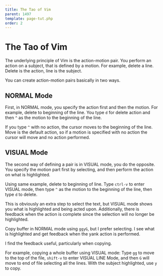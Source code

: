 ```yaml
---
title: The Tao of Vim
parent: 1497
template: page-tut.php
order: 2
---
```


# The Tao of Vim

The underlying principle of Vim is the action-motion pair. You perform an action on a subject, that is defined by a motion. For example, delete a line. Delete is the action, line is the subject.

You can create action-motion pairs basically in two ways.

## NORMAL Mode

First, in NORMAL mode, you specify the action first and then the motion. For example, delete to beginning of the line. You type `d` for delete action and then `^` as the motion to the beginning of the line.

If you type `^` with no action, the cursor moves to the beginning of the line. Move is the default action, so if a motion is specified with no action the cursor will move and no action performed.

## VISUAL Mode

The second way of defining a pair is in VISUAL mode, you do the opposite. You specify the motion part first by selecting, and then perform the action on what is highlighted.

Using same example, delete to beginning of line. Type `ctrl-v` to enter VISUAL mode, then type `^` as the motion to the beginning of the line, then type `d` to delete.

This is obviously an extra step to select the text, but VISUAL mode shows you what is highlighted and being acted upon. Additionally, there is feedback when the action is complete since the selection will no longer be highlighted.

<span class="sidenote">Copy buffer in NORMAL mode using `ggyG`, but I prefer selecting. I see what is highlighted and get feedback when the yank action is performed.</span>

I find the feedback useful, particularly when copying.

For example, copying a whole buffer using VISUAL mode: Type `gg` to move to the top of the file, `shift-v` to enter VISUAL LINE Mode, and then `G` will move to end of file selecting all the lines. With the subject highlighted, use `y` to copy.


